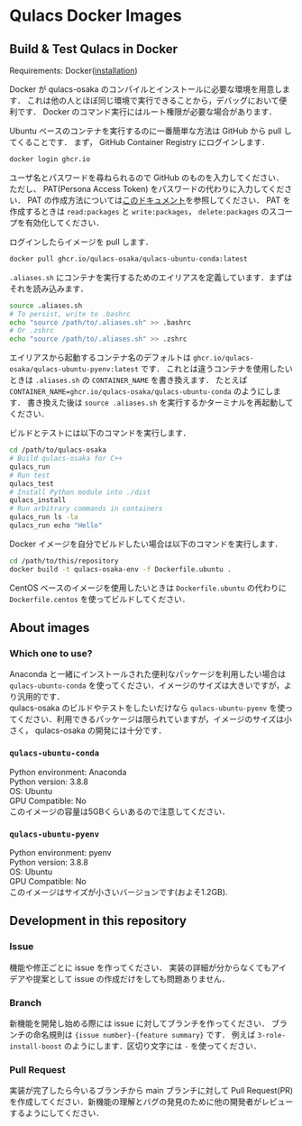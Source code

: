 # Qulacs Docker Images

## Build & Test Qulacs in Docker
Requirements: Docker([installation](https://docs.docker.com/engine/install/))

Docker が qulacs-osaka のコンパイルとインストールに必要な環境を用意します． これは他の人とほぼ同じ環境で実行できることから，デバッグにおいて便利です．
Docker のコマンド実行にはルート権限が必要な場合があります．

Ubuntu ベースのコンテナを実行するのに一番簡単な方法は GitHub から pull してくることです．
まず， GitHub Container Registry にログインします．
```bash
docker login ghcr.io
```
ユーザ名とパスワードを尋ねられるので GitHub のものを入力してください．
ただし、 PAT(Persona Access Token) をパスワードの代わりに入力してください．
PAT の作成方法については[このドキュメント](https://docs.github.com/ja/github/authenticating-to-github/creating-a-personal-access-token)を参照してください．
PAT を作成するときは `read:packages` と `write:packages`， `delete:packages` のスコープを有効化してください．

ログインしたらイメージを pull します．
```bash
docker pull ghcr.io/qulacs-osaka/qulacs-ubuntu-conda:latest
```

`.aliases.sh` にコンテナを実行するためのエイリアスを定義しています．まずはそれを読み込みます．
```bash
source .aliases.sh
# To persist, write to .bashrc
echo "source /path/to/.aliases.sh" >> .bashrc
# Or .zshrc
echo "source /path/to/.aliases.sh" >> .zshrc
```
エイリアスから起動するコンテナ名のデフォルトは `ghcr.io/qulacs-osaka/qulacs-ubuntu-pyenv:latest` です． これとは違うコンテナを使用したいときは `.aliases.sh` の `CONTAINER_NAME` を書き換えます． たとえば `CONTAINER_NAME=ghcr.io/qulacs-osaka/qulacs-ubuntu-conda` のようにします． 書き換えた後は `source .aliases.sh` を実行するかターミナルを再起動してください．

ビルドとテストには以下のコマンドを実行します．
```bash
cd /path/to/qulacs-osaka
# Build qulacs-osaka for C++
qulacs_run
# Run test
qulacs_test
# Install Python module into ./dist
qulacs_install
# Run arbitrary commands in containers
qulacs_run ls -la
qulacs_run echo "Hello"
```

Docker イメージを自分でビルドしたい場合は以下のコマンドを実行します．
```bash
cd /path/to/this/repository
docker build -t qulacs-osaka-env -f Dockerfile.ubuntu .
```

CentOS ベースのイメージを使用したいときは `Dockerfile.ubuntu` の代わりに `Dockerfile.centos` を使ってビルドしてください．

## About images
### Which one to use?
Anaconda と一緒にインストールされた便利なパッケージを利用したい場合は `qulacs-ubuntu-conda` を使ってください．イメージのサイズは大きいですが，より汎用的です．  
qulacs-osaka のビルドやテストをしたいだけなら `qulacs-ubuntu-pyenv` を使ってください．利用できるパッケージは限られていますが，イメージのサイズは小さく， qulacs-osaka の開発には十分です．

### `qulacs-ubuntu-conda`
Python environment: Anaconda  
Python version: 3.8.8  
OS: Ubuntu  
GPU Compatible: No  
このイメージの容量は5GBくらいあるので注意してください．

### `qulacs-ubuntu-pyenv`
Python environment: pyenv  
Python version: 3.8.8  
OS: Ubuntu  
GPU Compatible: No  
このイメージはサイズが小さいバージョンです(およそ1.2GB).

## Development in this repository
### Issue
機能や修正ごとに issue を作ってください． 実装の詳細が分からなくてもアイデアや提案として issue の作成だけをしても問題ありません．

### Branch
新機能を開発し始める際には issue に対してブランチを作ってください． ブランチの命名規則は `{issue number}-{feature summary}` です． 例えば `3-role-install-boost` のようにします．区切り文字には `-` を使ってください．

### Pull Request
実装が完了したら今いるブランチから main ブランチに対して Pull Request(PR) を作成してください．新機能の理解とバグの発見のために他の開発者がレビューするようにしてください．
